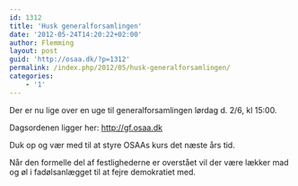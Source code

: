 ```yaml
---
id: 1312
title: 'Husk generalforsamlingen'
date: '2012-05-24T14:20:22+02:00'
author: Flemming
layout: post
guid: 'http://osaa.dk/?p=1312'
permalink: /index.php/2012/05/husk-generalforsamlingen/
categories:
    - '1'
---
```


Der er nu lige over en uge til generalforsamlingen lørdag d. 2/6, kl 15:00.

Dagsordenen ligger her: <http://gf.osaa.dk>

Duk op og vær med til at styre OSAAs kurs det næste års tid.

Når den formelle del af festlighederne er overstået vil der være lækker mad og øl i fadølsanlægget til at fejre demokratiet med.